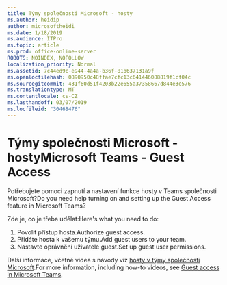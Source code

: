 ```yaml
---
title: Týmy společnosti Microsoft - hosty
ms.author: heidip
author: microsoftheidi
ms.date: 1/18/2019
ms.audience: ITPro
ms.topic: article
ms.prod: office-online-server
ROBOTS: NOINDEX, NOFOLLOW
localization_priority: Normal
ms.assetid: 7c44ed9c-e944-4a4a-b36f-81b637131a9f
ms.openlocfilehash: 0890950c48ffae7cfc13c641446088819f1cf04c
ms.sourcegitcommit: 431f60d51f4203b22e655a37358667d844e3e576
ms.translationtype: MT
ms.contentlocale: cs-CZ
ms.lasthandoff: 03/07/2019
ms.locfileid: "30468476"
---
```

# <a name="microsoft-teams---guest-access"></a><span data-ttu-id="b4ecd-102">Týmy společnosti Microsoft - hosty</span><span class="sxs-lookup"><span data-stu-id="b4ecd-102">Microsoft Teams - Guest Access</span></span>

<span data-ttu-id="b4ecd-103">Potřebujete pomoci zapnutí a nastavení funkce hosty v Teams společnosti Microsoft?</span><span class="sxs-lookup"><span data-stu-id="b4ecd-103">Do you need help turning on and setting up the Guest Access feature in Microsoft Teams?</span></span>

<span data-ttu-id="b4ecd-104">Zde je, co je třeba udělat:</span><span class="sxs-lookup"><span data-stu-id="b4ecd-104">Here's what you need to do:</span></span>

1. <span data-ttu-id="b4ecd-105">Povolit přístup hosta.</span><span class="sxs-lookup"><span data-stu-id="b4ecd-105">Authorize guest access.</span></span>
1. <span data-ttu-id="b4ecd-106">Přidáte hosta k vašemu týmu.</span><span class="sxs-lookup"><span data-stu-id="b4ecd-106">Add guest users to your team.</span></span>
1. <span data-ttu-id="b4ecd-107">Nastavte oprávnění uživatele guest.</span><span class="sxs-lookup"><span data-stu-id="b4ecd-107">Set up guest user permissions.</span></span>

<span data-ttu-id="b4ecd-108">Další informace, včetně videa s návody viz [hosty v týmy společnosti Microsoft](https://docs.microsoft.com/en-us/microsoftteams/guest-access).</span><span class="sxs-lookup"><span data-stu-id="b4ecd-108">For more information, including how-to videos, see [Guest access in Microsoft Teams](https://docs.microsoft.com/en-us/microsoftteams/guest-access).</span></span>


